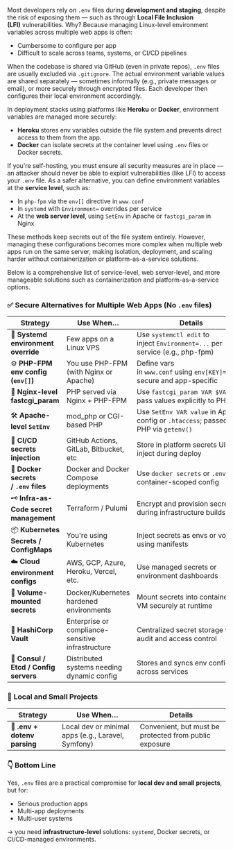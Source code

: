 Most developers rely on `.env` files during **development and staging**, despite the risk of exposing them — such as through **Local File Inclusion (LFI)** vulnerabilities. Why? Because managing Linux-level environment variables across multiple web apps is often:
- Cumbersome to configure per app
- Difficult to scale across teams, systems, or CI/CD pipelines  

When the codebase is shared via GitHub (even in private repos), `.env` files are usually excluded via `.gitignore`. The actual environment variable values are shared separately — sometimes informally (e.g., private messages or email), or more securely through encrypted files. Each developer then configures their local environment accordingly.  

In deployment stacks using platforms like **Heroku** or **Docker**, environment variables are managed more securely:
- **Heroku** stores env variables outside the file system and prevents direct access to them from the app.
- **Docker** can isolate secrets at the container level using `.env` files or Docker secrets.  

If you're self-hosting, you must ensure all security measures are in place — an attacker should never be able to exploit vulnerabilities (like LFI) to access your `.env` file. As a safer alternative, you can define environment variables at the **service level**, such as:
- In `php-fpm` via the `env[]` directive in `www.conf`
- In `systemd` with `Environment=` overrides per service
- At the **web server level**, using `SetEnv` in Apache or `fastcgi_param` in Nginx

These methods keep secrets out of the file system entirely. However, managing these configurations becomes more complex when multiple web apps run on the same server, making isolation, deployment, and scaling harder without containerization or platform-as-a-service solutions.

Below is a comprehensive list of service-level, web server-level, and more manageable solutions such as containerization and platform-as-a-service options.

### ✅ Secure Alternatives for Multiple Web Apps (No `.env` files)

| Strategy                                | Use When…                                         | Details                                                                              |
| --------------------------------------- | ------------------------------------------------- | ------------------------------------------------------------------------------------ |
| 🔧 **Systemd environment override**     | Few apps on a Linux VPS                           | Use `systemctl edit` to inject `Environment=...` per service (e.g., php-fpm)         |
| ⚙️ **PHP-FPM env config (`env[]`)**     | You use PHP-FPM (with Nginx or Apache)            | Define vars in `www.conf` using `env[KEY]=value`; secure and app-specific            |
| 🧩 **Nginx-level fastcgi_param**        | PHP served via Nginx + PHP-FPM                    | Use `fastcgi_param VAR $VAR;` to pass values explicitly to PHP                       |
| 🛠️ **Apache-level `SetEnv`**           | mod_php or CGI-based PHP                          | Use `SetEnv VAR value` in Apache config or `.htaccess`; passed to PHP via `getenv()` |
| 🧱 **CI/CD secrets injection**          | GitHub Actions, GitLab, Bitbucket, etc            | Store in platform secrets UI; inject during deploy                                   |
| 🐳 **Docker secrets / `.env` files**    | Docker and Docker Compose deployments             | Use `docker secrets` or `.env` for container-scoped config                           |
| 🗝️ **Infra-as-Code secret management** | Terraform / Pulumi                                | Encrypt and provision secrets during infrastructure builds                           |
| 📦 **Kubernetes Secrets / ConfigMaps**  | You're using Kubernetes                           | Inject secrets as envs or volumes using manifests                                    |
| ☁️ **Cloud environment configs**        | AWS, GCP, Azure, Heroku, Vercel, etc.             | Use managed secrets or environment dashboards                                        |
| 📂 **Volume-mounted secrets**           | Docker/Kubernetes hardened environments           | Mount secrets into container or VM securely at runtime                               |
| 🧭 **HashiCorp Vault**                  | Enterprise or compliance-sensitive infrastructure | Centralized secret storage with audit and access control                             |
| 🔁 **Consul / Etcd / Config servers**   | Distributed systems needing dynamic config        | Stores and syncs env config across services                                          |

### 🔐 **Local and Small Projects**

| Strategy                     | Use When…                                          | Details                                                |
| ---------------------------- | -------------------------------------------------- | ------------------------------------------------------ |
| 📜 **.env + dotenv parsing** | Local dev or minimal apps (e.g., Laravel, Symfony) | Convenient, but must be protected from public exposure |


### 👇 Bottom Line

Yes, `.env` files are a practical compromise for **local dev and small projects**, but for:

- Serious production apps
- Multi-app deployments
- Multi-user systems

→ you need **infrastructure-level** solutions: `systemd`, Docker secrets, or CI/CD-managed environments.